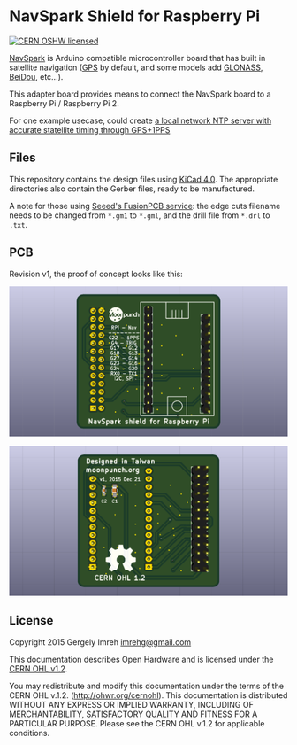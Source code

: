 # NavSpark Shield for Raspberry Pi

[![CERN OSHW licensed](https://img.shields.io/badge/license-CERN%20OHL%201.2-blue.svg)](./LICENSE.txt)

[NavSpark][NavSpark] is Arduino compatible microcontroller board that has built in satellite navigation ([GPS][GPS] by default, and some models add [GLONASS][GLONASS], [BeiDou][BeiDou], etc...).

This adapter board provides means to connect the NavSpark board to a Raspberry Pi / Raspberry Pi 2.

For one example usecase, could create [a local network NTP server with accurate statellite timing through GPS+1PPS][timing]

## Files

This repository contains the design files using [KiCad 4.0][kicad]. The appropriate directories also contain the Gerber files, ready to be manufactured.

A note for those using [Seeed's FusionPCB service][fusionpcb]: the edge cuts filename needs to be changed from `*.gm1` to `*.gml`, and the drill file from `*.drl` to `.txt`.

## PCB

Revision v1, the proof of concept looks like this:

![PCB Front][pcbfront]

![PCB Back][pcbback]

[NavSpark]: http://www.navspark.com.tw/ "NavSpark homepage"
[GPS]: https://en.wikipedia.org/wiki/Global_Positioning_System "GPS on Wikipedia"
[GLONASS]: https://en.wikipedia.org/wiki/Global_Positioning_System "GLONASS on Wikipedia"
[BeiDou]: https://en.wikipedia.org/wiki/BeiDou_Navigation_Satellite_System "BeiDou on Wikipedia"
[timing]: https://gergely.imreh.net/blog/2015/11/navspark-beidou-ntp/ "Dual Satellite NTP server with Navspark"
[kicad]: http://kicad.org/ "KiCad homepage"
[fusionpcb]: https://www.seeedstudio.com/service/index.php?r=pcb "Seeed Studio FusionPCB"

[pcbfront]: ./images/navspark_rpi_shield_v1_front.png "PCB front rendering with Kicad"
[pcbback]: ./images/navspark_rpi_shield_v1_back.png "PCB back rendering with KiCad"

## License

Copyright 2015 Gergely Imreh <imrehg@gmail.com>

This documentation describes Open Hardware and is licensed under the
[CERN OHL v1.2](./LICENSE.txt).

You may redistribute and modify this documentation under the terms of the
CERN OHL v.1.2. (http://ohwr.org/cernohl). This documentation is distributed
WITHOUT ANY EXPRESS OR IMPLIED WARRANTY, INCLUDING OF MERCHANTABILITY,
SATISFACTORY QUALITY AND FITNESS FOR A PARTICULAR PURPOSE.
Please see the CERN OHL v.1.2 for applicable conditions.

